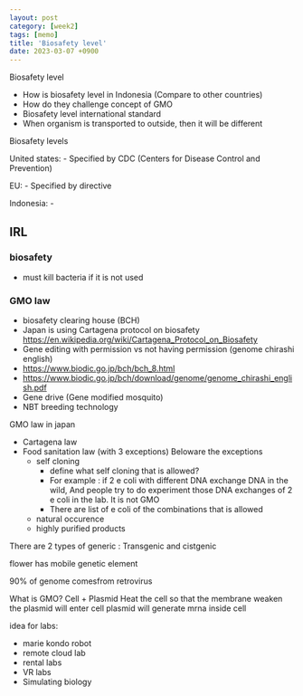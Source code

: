 ```yaml
---
layout: post
category: [week2]
tags: [memo]
title: 'Biosafety level'
date: 2023-03-07 +0900
---
```


Biosafety level
- How is biosafety level in Indonesia (Compare to other countries)
- How do they challenge concept of GMO
- Biosafety level international standard 
- When organism is transported to outside, then it will be different


Biosafety levels

United states:
    - Specified by CDC (Centers for Disease Control and Prevention)


EU:
    - Specified by directive

Indonesia:
    - 


## IRL

### biosafety
- must kill bacteria if it is not used


### GMO law
- biosafety clearing house (BCH)
- Japan is using Cartagena protocol on biosafety https://en.wikipedia.org/wiki/Cartagena_Protocol_on_Biosafety
- Gene  editing with permission vs not having permission (genome chirashi english)
- https://www.biodic.go.jp/bch/bch_8.html
- https://www.biodic.go.jp/bch/download/genome/genome_chirashi_english.pdf
- Gene drive (Gene modified mosquito)
- NBT breeding technology



GMO law in japan
- Cartagena law
- Food sanitation law (with 3 exceptions) Beloware the exceptions
    - self cloning
        - define what self cloning that is allowed?
        - For example : if 2 e coli with different DNA exchange DNA in the wild, And people try to do experiment those DNA exchanges of 2 e coli in the lab. It is not GMO
        - There are list of e coli of the combinations that is allowed
    - natural occurence
    - highly purified products


There are 2 types of generic : Transgenic and cistgenic

flower has mobile genetic element

90% of genome comesfrom retrovirus

What is GMO?
    Cell + Plasmid
    Heat the cell so that the membrane weaken
    the plasmid will enter cell
    plasmid will generate mrna inside cell


idea for labs:
- marie kondo robot
- remote cloud lab
- rental labs
- VR labs
- Simulating biology
